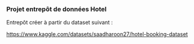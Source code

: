 ### Projet entrepôt de données Hotel

Entrepôt créer à partir du dataset suivant :

https://www.kaggle.com/datasets/saadharoon27/hotel-booking-dataset
